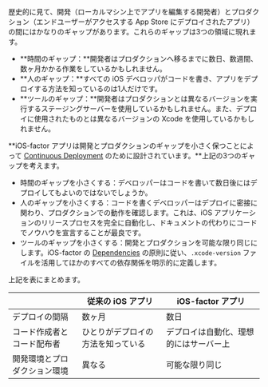 歴史的に見て、開発（ローカルマシン上でアプリを編集する開発者）とプロダクション（エンドユーザーがアクセスする App Store にデプロイされたアプリ）の間にはかなりのギャップがあります。これらのギャップは3つの領域に現れます。

- **時間のギャップ：**開発者はプロダクションへ移るまでに数日、数週間、数ヶ月かかる作業をしているかもしれません。
- **人のギャップ：**すべての iOS デベロッパがコードを書き、アプリをデプロイする方法を知っているのは1人だけです。
- **ツールのギャップ：**開発者はプロダクションとは異なるバージョンを実行するステージングサーバーを使用しているかもしれません。また、デプロイに使用されたものとは異なるバージョンの Xcode を使用しているかもしれません。

**iOS-factor アプリは開発とプロダクションのギャップを小さく保つことによって [Continuous Deployment](https://avc.com/2011/02/continuous-deployment/) のために設計されています。**上記の3つのギャップを考えます。

- 時間のギャップを小さくする：デベロッパーはコードを書いて数日後にはデプロイしてもよいのではないでしょうか。
- 人のギャップを小さくする：コードを書くデベロッパーはデプロイに密接に関わり、プロダクションでの動作を確認します。これは、iOS アプリケーションのリリースプロセスを完全に自動化し、ドキュメントの代わりにコードでノウハウを宣言することが最良です。
- ツールのギャップを小さくする：開発とプロダクションを可能な限り同じにします。iOS-factor の  [Dependencies](/dependencies) の原則に従い、`.xcode-version` ファイルを活用してほかのすべての依存関係を明示的に定義します。

上記を表にまとめます。

|          | 従来の iOS アプリ | iOS-factor アプリ |
|----------|---------------------|----------------|
| デプロイの間隔 | 数ヶ月  | 数日           |
| コード作成者とコード配布者 | ひとりがデプロイの方法を知っている | デプロイは自動化、理想的にはサーバー上 |
| 開発環境とプロダクション環境 | 異なる |  可能な限り同じ |
